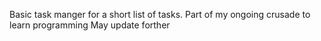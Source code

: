 Basic task manger for a short list of tasks. 
Part of my ongoing crusade to learn programming
May update forther
